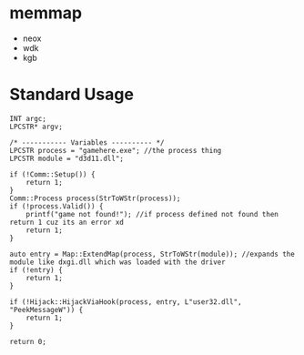 # memmap
- neox
- wdk
- kgb

# Standard Usage
	INT argc;
	LPCSTR* argv;

	/* ----------- Variables ---------- */
	LPCSTR process = "gamehere.exe"; //the process thing
	LPCSTR module = "d3d11.dll";

	if (!Comm::Setup()) {
		return 1;
	}
	Comm::Process process(StrToWStr(process));
	if (!process.Valid()) {
		printf("game not found!"); //if process defined not found then return 1 cuz its an error xd
		return 1;
	}

	auto entry = Map::ExtendMap(process, StrToWStr(module)); //expands the module like dxgi.dll which was loaded with the driver
	if (!entry) {
		return 1;
	}

	if (!Hijack::HijackViaHook(process, entry, L"user32.dll", "PeekMessageW")) {
		return 1;
	}

	return 0;

